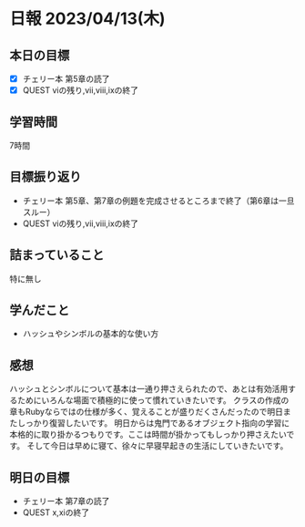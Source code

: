 # 日報 2023/04/13(木)

## 本日の目標
- [x] チェリー本 第5章の読了
- [x] QUEST viの残り,vii,viii,ixの終了

## 学習時間
7時間

## 目標振り返り
- チェリー本 第5章、第7章の例題を完成させるところまで終了（第6章は一旦スルー）
- QUEST viの残り,vii,viii,ixの終了

## 詰まっていること
特に無し

## 学んだこと
- ハッシュやシンボルの基本的な使い方

## 感想
ハッシュとシンボルについて基本は一通り押さえられたので、あとは有効活用するためにいろんな場面で積極的に使って慣れていきたいです。
クラスの作成の章もRubyならではの仕様が多く、覚えることが盛りだくさんだったので明日またしっかり復習したいです。
明日からは鬼門であるオブジェクト指向の学習に本格的に取り掛かるつもりです。ここは時間が掛かってもしっかり押さえたいです。
そして今日は早めに寝て、徐々に早寝早起きの生活にしていきたいです。

## 明日の目標
- チェリー本 第7章の読了
- QUEST x,xiの終了

